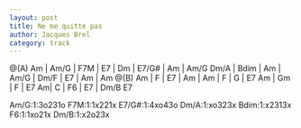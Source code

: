 ```yaml
---
layout: post
title: Ne me quitte pas
author: Jacques Brel
category: track
---
```



 
<canvas class="chords"  markdown="0">
@(A) Am | Am/G | F7M | E7 | Dm | E7/G# | Am | Am/G
Dm/A | Bdim |  Am | Am/G | Dm/F | E7 | Am | Am
@(B) Am | F | E7 | Am | Am | F | G | E7
Am | Gm | F | E7 Am| C | F6 | E7 | Dm/B E7 
</canvas>


<canvas class="diagram"  markdown="span">Am/G:1:3o231o
</canvas><canvas class="diagram"  markdown="span">F7M:1:1x221x
</canvas><canvas class="diagram"  markdown="span">E7/G#:1:4xo43o
</canvas><canvas class="diagram"  markdown="span">Dm/A:1:xo323x
</canvas><canvas class="diagram"  markdown="span">Bdim:1:x2313x
</canvas><canvas class="diagram"  markdown="span">F6:1:1xo21x
</canvas><canvas class="diagram"  markdown="span">Dm/B:1:x2o23x</canvas>
